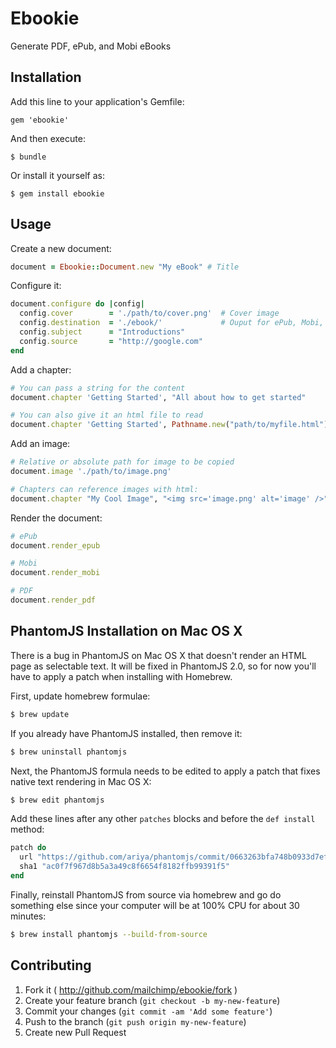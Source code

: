 # Ebookie

Generate PDF, ePub, and Mobi eBooks

## Installation

Add this line to your application's Gemfile:

    gem 'ebookie'

And then execute:

    $ bundle

Or install it yourself as:

    $ gem install ebookie

## Usage

Create a new document:

```ruby
document = Ebookie::Document.new "My eBook" # Title
```

Configure it:

```ruby
document.configure do |config|
  config.cover        = './path/to/cover.png'  # Cover image
  config.destination  = './ebook/'             # Ouput for ePub, Mobi, PDF
  config.subject      = "Introductions"
  config.source       = "http://google.com"
end
```

Add a chapter:

```ruby
# You can pass a string for the content
document.chapter 'Getting Started', "All about how to get started"

# You can also give it an html file to read
document.chapter 'Getting Started', Pathname.new("path/to/myfile.html")
```

Add an image:

```ruby
# Relative or absolute path for image to be copied
document.image './path/to/image.png'

# Chapters can reference images with html:
document.chapter "My Cool Image", "<img src='image.png' alt='image' />"
```

Render the document:

```ruby
# ePub
document.render_epub

# Mobi
document.render_mobi

# PDF
document.render_pdf
```

## PhantomJS Installation on Mac OS X

There is a bug in PhantomJS on Mac OS X that doesn't render an HTML page as selectable text. It will be fixed in PhantomJS 2.0, so for now you'll have to apply a patch when installing with Homebrew.

First, update homebrew formulae:

```bash
$ brew update
```

If you already have PhantomJS installed, then remove it:

```bash
$ brew uninstall phantomjs
```

Next, the PhantomJS formula needs to be edited to apply a patch that fixes native text rendering in Mac OS X:

```bash
$ brew edit phantomjs
```

Add these lines after any other `patches` blocks and before the `def install` method:

```ruby
patch do
  url "https://github.com/ariya/phantomjs/commit/0663263bfa748b0933d7eff4b5e49d9ed97bcc84.diff"
  sha1 "ac0f7f967d8b5a3a49c8f6654f8182ffb99391f5"
end
```

Finally, reinstall PhantomJS from source via homebrew and go do something else since your computer will be at 100% CPU for about 30 minutes:

```bash
$ brew install phantomjs --build-from-source
```

## Contributing

1. Fork it ( http://github.com/mailchimp/ebookie/fork )
2. Create your feature branch (`git checkout -b my-new-feature`)
3. Commit your changes (`git commit -am 'Add some feature'`)
4. Push to the branch (`git push origin my-new-feature`)
5. Create new Pull Request
